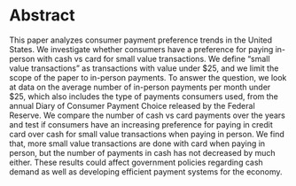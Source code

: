 # Abstract 

This paper analyzes consumer payment preference trends in the United States. We investigate whether consumers have a preference for paying in-person with cash vs card for small value transactions. We define “small value transactions” as transactions with value under $25, and we limit the scope of the paper to in-person payments. To answer the question, we look at data on the average number of in-person payments per month under $25, which also includes the type of payments consumers used, from the annual Diary of Consumer Payment Choice released by the Federal Reserve. We compare the number of cash vs card payments over the years and test if consumers have an increasing preference for paying in credit card over cash for small value transactions when paying in person.
We find that, more small value transactions are done with card when paying in person, but the number of payments in cash has not decreased by much either. These results could affect government policies regarding cash demand as well as developing efficient payment systems for the economy.
